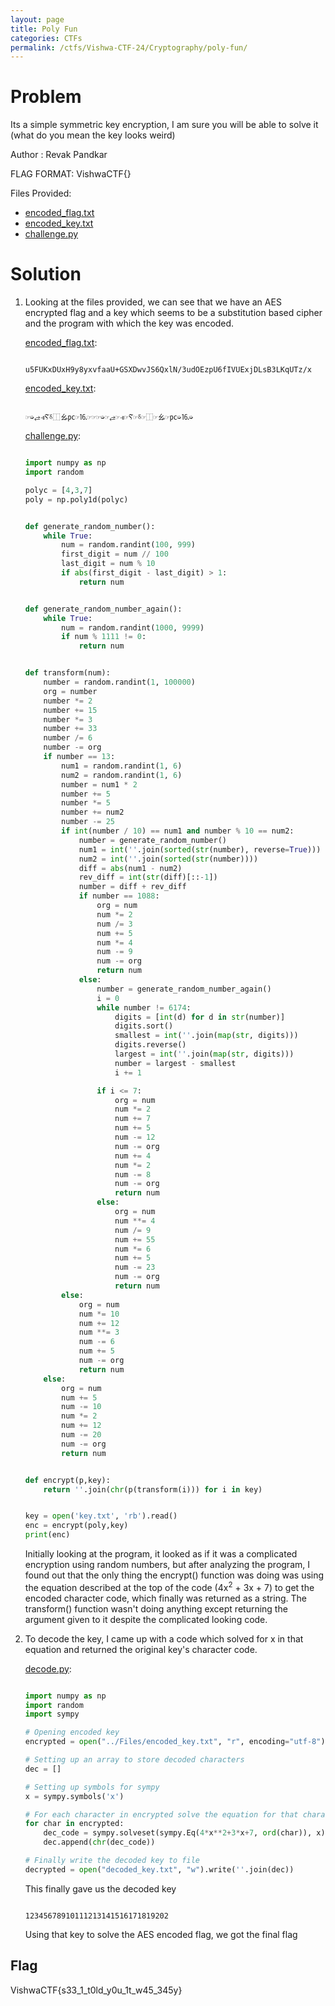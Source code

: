 ```yaml
---
layout: page
title: Poly Fun
categories: CTFs
permalink: /ctfs/Vishwa-CTF-24/Cryptography/poly-fun/
---
```


# Problem
Its a simple symmetric key encryption, I am sure you will be able to solve it (what do you mean the key looks weird)

Author : Revak Pandkar

FLAG FORMAT:
VishwaCTF{}

Files Provided:
- [encoded_flag.txt](https://github.com/Firerey12/VishwaCTF_2024_Write_Ups/blob/f327b50e93a9f35d43e6578fb8061d0514f04d25/Cryptography/Poly%20Fun/Files/encoded_flag.txt)
- [encoded_key.txt](https://github.com/Firerey12/VishwaCTF_2024_Write_Ups/blob/f327b50e93a9f35d43e6578fb8061d0514f04d25/Cryptography/Poly%20Fun/Files/encoded_key.txt)
- [challenge.py](https://github.com/Firerey12/VishwaCTF_2024_Write_Ups/blob/f327b50e93a9f35d43e6578fb8061d0514f04d25/Cryptography/Poly%20Fun/Files/challenge.py)


# Solution
1. Looking at the files provided, we can see that we have an AES encrypted flag and a key which seems to be a substitution based cipher and the program with which the key was encoded.

    [encoded_flag.txt](https://github.com/Firerey12/VishwaCTF_2024_Write_Ups/blob/f327b50e93a9f35d43e6578fb8061d0514f04d25/Cryptography/Poly%20Fun/Files/encoded_flag.txt):
    ```
    
    u5FUKxDUxH9y8yxvfaaU+GSXDwvJS6QxlN/3udOEzpU6fIVUExjDLsB3LKqUTz/x
    
    ```

    [encoded_key.txt](https://github.com/Firerey12/VishwaCTF_2024_Write_Ups/blob/f327b50e93a9f35d43e6578fb8061d0514f04d25/Cryptography/Poly%20Fun/Files/encoded_key.txt):
    ```
    
    ☞➭⥄⫣Ⲋ⸹⿰ㆯ㍶☞⒗☞☞☞➭☞⥄☞⫣☞Ⲋ☞⸹☞⿰☞ㆯ☞㍶➭⒗➭
    
    ```

    [challenge.py](https://github.com/Firerey12/VishwaCTF_2024_Write_Ups/blob/f327b50e93a9f35d43e6578fb8061d0514f04d25/Cryptography/Poly%20Fun/Files/challenge.py):
    ```python
    
    import numpy as np
    import random
    
    polyc = [4,3,7]
    poly = np.poly1d(polyc)
    
    
    def generate_random_number():
        while True:
            num = random.randint(100, 999)
            first_digit = num // 100
            last_digit = num % 10
            if abs(first_digit - last_digit) > 1:
                return num
    
    
    def generate_random_number_again():
        while True:
            num = random.randint(1000, 9999)
            if num % 1111 != 0:
                return num
    
    
    def transform(num):
        number = random.randint(1, 100000)
        org = number
        number *= 2
        number += 15
        number *= 3
        number += 33
        number /= 6
        number -= org
        if number == 13:
            num1 = random.randint(1, 6)
            num2 = random.randint(1, 6)
            number = num1 * 2
            number += 5
            number *= 5
            number += num2
            number -= 25
            if int(number / 10) == num1 and number % 10 == num2:
                number = generate_random_number()
                num1 = int(''.join(sorted(str(number), reverse=True)))
                num2 = int(''.join(sorted(str(number))))
                diff = abs(num1 - num2)
                rev_diff = int(str(diff)[::-1])
                number = diff + rev_diff
                if number == 1088:
                    org = num
                    num *= 2
                    num /= 3
                    num += 5
                    num *= 4
                    num -= 9
                    num -= org
                    return num
                else:
                    number = generate_random_number_again()
                    i = 0
                    while number != 6174:
                        digits = [int(d) for d in str(number)]
                        digits.sort()
                        smallest = int(''.join(map(str, digits)))
                        digits.reverse()
                        largest = int(''.join(map(str, digits)))
                        number = largest - smallest
                        i += 1
    
                    if i <= 7:
                        org = num
                        num *= 2
                        num += 7
                        num += 5
                        num -= 12
                        num -= org
                        num += 4
                        num *= 2
                        num -= 8
                        num -= org
                        return num
                    else:
                        org = num
                        num **= 4
                        num /= 9
                        num += 55
                        num *= 6
                        num += 5
                        num -= 23
                        num -= org
                        return num
            else:
                org = num
                num *= 10
                num += 12
                num **= 3
                num -= 6
                num += 5
                num -= org
                return num
        else:
            org = num
            num += 5
            num -= 10
            num *= 2
            num += 12
            num -= 20
            num -= org
            return num
    
    
    def encrypt(p,key):
        return ''.join(chr(p(transform(i))) for i in key)
    
    
    key = open('key.txt', 'rb').read()
    enc = encrypt(poly,key)
    print(enc)
    
    
    ```
    
    Initially looking at the program, it looked as if it was a complicated encryption using random numbers, but after analyzing the program, I found out that the only thing the encrypt() function was doing was using the equation described at the top of the code (4x<sup>2</sup> + 3x + 7) to get the encoded character code, which finally was returned as a string. The transform() function wasn't doing anything except returning the argument given to it despite the complicated looking code.

2. To decode the key, I came up with a code which solved for x in that equation and returned the original key's character code.

    [decode.py](https://github.com/Firerey12/VishwaCTF_2024_Write_Ups/blob/f327b50e93a9f35d43e6578fb8061d0514f04d25/Cryptography/Poly%20Fun/Solution/decode.py):
    ```python
    
    import numpy as np
    import random
    import sympy
    
    # Opening encoded key
    encrypted = open("../Files/encoded_key.txt", "r", encoding="utf-8").read()
    
    # Setting up an array to store decoded characters
    dec = []
    
    # Setting up symbols for sympy
    x = sympy.symbols('x')
    
    # For each character in encrypted solve the equation for that characters ASCII code and append it to dec
    for char in encrypted:
        dec_code = sympy.solveset(sympy.Eq(4*x**2+3*x+7, ord(char)), x).args[1] # args[1] since the positive answer is stored in index 1
        dec.append(chr(dec_code))
    
    # Finally write the decoded key to file
    decrypted = open("decoded_key.txt", "w").write(''.join(dec))
    
    ```
    
    This finally gave us the decoded key
    ```
    
    12345678910111213141516171819202
    
    ```
    
    Using that key to solve the AES encoded flag, we got the final flag

## Flag
VishwaCTF{s33_1_t0ld_y0u_1t_w45_345y}

